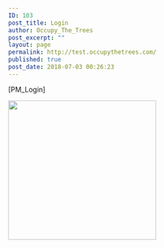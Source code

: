 ```yaml
---
ID: 103
post_title: Login
author: Occupy_The_Trees
post_excerpt: ""
layout: page
permalink: http://test.occupythetrees.com/
published: true
post_date: 2018-07-03 00:26:23
---
```

[PM_Login]

<img class="wp-image-129 size-medium aligncenter" src="http://test.occupythetrees.com/wp-content/uploads/2018/07/31454157_513549202376695_8884113596640919552_n-e1530580031977-300x282.jpg" alt="" width="300" height="282" />